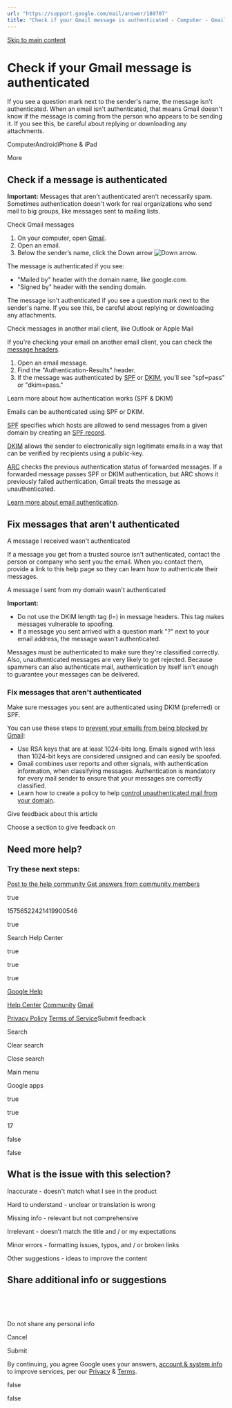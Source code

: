 ```yaml
---
url: "https://support.google.com/mail/answer/180707"
title: "Check if your Gmail message is authenticated - Computer - Gmail Help"
---
```


[Skip to main content](https://support.google.com/mail/answer/180707#search-form)

# Check if your Gmail message is authenticated

If you see a question mark next to the sender's name, the message isn't authenticated. When an email isn't authenticated, that means Gmail doesn't know if the message is coming from the person who appears to be sending it. If you see this, be careful about replying or downloading any attachments.

ComputerAndroidiPhone & iPad

More

## Check if a message is authenticated

**Important:** Messages that aren't authenticated aren't necessarily spam. Sometimes authentication doesn't work for real organizations who send mail to big groups, like messages sent to mailing lists.

Check Gmail messages

1. On your computer, open [Gmail](https://mail.google.com/).
2. Open an email.
3. Below the sender’s name, click the Down arrow ![Down arrow](https://lh3.googleusercontent.com/761l9Tdr4FKLAQCwIVVW_ALppz8oKatr-nKjOfwbeC462iImImsdRSJ8ES2D3zSsx4sB=h36).

The message is authenticated if you see:

- "Mailed by" header with the domain name, like google.com.
- "Signed by" header with the sending domain.

The message isn't authenticated if you see a question mark next to the sender's name. If you see this, be careful about replying or downloading any attachments.

Check messages in another mail client, like Outlook or Apple Mail

If you're checking your email on another email client, you can check the [message headers](https://support.google.com/mail/answer/22454).

1. Open an email message.
2. Find the "Authentication-Results" header.
3. If the message was authenticated by [SPF](https://support.google.com/a/answer/33786) or [DKIM](https://support.google.com/a/answer/174124), you'll see "spf=pass" or "dkim=pass."

Learn more about how authentication works (SPF & DKIM)

Emails can be authenticated using SPF or DKIM.

[SPF](https://support.google.com/a/answer/33786) specifies which hosts are allowed to send messages from a given domain by creating an [SPF record](https://support.google.com/a/answer/10685031).

[DKIM](https://support.google.com/a/answer/174124) allows the sender to electronically sign legitimate emails in a way that can be verified by recipients using a public-key.

[ARC](https://support.google.com/a/answer/13198639) checks the previous authentication status of forwarded messages. If a forwarded message passes SPF or DKIM authentication, but ARC shows it previously failed authentication, Gmail treats the message as unauthenticated.

[Learn more about email authentication](https://support.google.com/a/answer/10583557).

## Fix messages that aren't authenticated

A message I received wasn't authenticated

If a message you get from a trusted source isn't authenticated, contact the person or company who sent you the email. When you contact them, provide a link to this help page so they can learn how to authenticate their messages.

A message I sent from my domain wasn't authenticated

**Important:**

- Do not use the DKIM length tag (l=) in message headers. This tag makes messages vulnerable to spoofing.
- If a message you sent arrived with a question mark "?" next to your email address, the message wasn't authenticated.

Messages must be authenticated to make sure they're classified correctly. Also, unauthenticated messages are very likely to get rejected. Because spammers can also authenticate mail, authentication by itself isn't enough to guarantee your messages can be delivered.

### Fix messages that aren't authenticated

Make sure messages you sent are authenticated using DKIM (preferred) or SPF.

You can use these steps to [prevent your emails from being blocked by Gmail](https://support.google.com/mail/answer/81126):

- Use RSA keys that are at least 1024-bits long. Emails signed with less than 1024-bit keys are considered unsigned and can easily be spoofed.
- Gmail combines user reports and other signals, with authentication information, when classifying messages. Authentication is mandatory for every mail sender to ensure that your messages are correctly classified.
- Learn how to create a policy to help [control unauthenticated mail from your domain](https://support.google.com/mail/answer/2451690).

Give feedback about this article

Choose a section to give feedback on

## Need more help?

### Try these next steps:

[Post to the help community  Get answers from community members](https://support.google.com/mail/community?hl=en&help_center_link=COODCxI3Q2hlY2sgaWYgeW91ciBHbWFpbCBtZXNzYWdlIGlzIGF1dGhlbnRpY2F0ZWQgLSBDb21wdXRlcg)

true

15756522421419900546

true

Search Help Center

true

true

true

[Google Help](https://support.google.com/)

[Help Center](https://support.google.com/mail/?hl=en) [Community](https://support.google.com/mail/community?hl=en&help_center_link=COODCxI3Q2hlY2sgaWYgeW91ciBHbWFpbCBtZXNzYWdlIGlzIGF1dGhlbnRpY2F0ZWQgLSBDb21wdXRlcg) [Gmail](https://mail.google.com/?hl=en)

[Privacy Policy](https://www.google.com/intl/en/privacy.html) [Terms of Service](https://www.google.com/intl/en/policies/terms/)Submit feedback

Search

Clear search

Close search

Main menu

Google apps

true

true

17

false

false

## What is the issue with this selection?

Inaccurate - doesn't match what I see in the product

Hard to understand - unclear or translation is wrong

Missing info - relevant but not comprehensive

Irrelevant - doesn’t match the title and / or my expectations

Minor errors - formatting issues, typos, and / or broken links

Other suggestions - ideas to improve the content

## Share additional info or suggestions

​

​

Do not share any personal info

Cancel

Submit

By continuing, you agree Google uses your answers, [account & system info](https://support.google.com/mail/answer/180707#) to improve services, per our [Privacy](https://myaccount.google.com/privacypolicy?hl=en) & [Terms](https://policies.google.com/terms?hl=en).

false

false